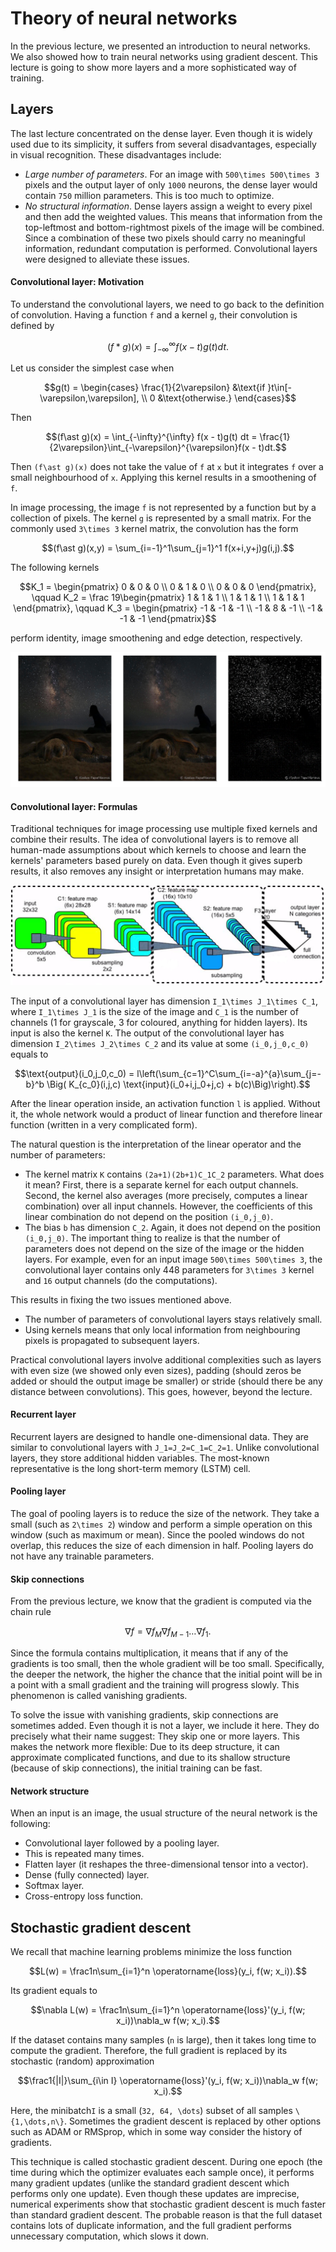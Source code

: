 # Theory of neural networks

In the previous lecture, we presented an introduction to neural networks. We also showed how to train neural networks using gradient descent. This lecture is going to show more layers and a more sophisticated way of training.

## Layers

The last lecture concentrated on the dense layer. Even though it is widely used due to its simplicity, it suffers from several disadvantages, especially in visual recognition. These disadvantages include:
- *Large number of parameters*. For an image with ``500\times 500\times 3`` pixels and the output layer of only ``1000`` neurons, the dense layer would contain ``750`` million parameters. This is too much to optimize.
- *No structural information*. Dense layers assign a weight to every pixel and then add the weighted values. This means that information from the top-leftmost and bottom-rightmost pixels of the image will be combined. Since a combination of these two pixels should carry no meaningful information, redundant computation is performed.
Convolutional layers were designed to alleviate these issues.

#### Convolutional layer: Motivation

To understand the convolutional layers, we need to go back to the definition of convolution. Having a function ``f`` and  a kernel ``g``, their convolution is defined by
```math
(f\ast g)(x) = \int_{-\infty}^{\infty} f(x - t)g(t) dt.
```
Let us consider the simplest case when
```math
g(t) = \begin{cases} \frac{1}{2\varepsilon} &\text{if }t\in[-\varepsilon,\varepsilon], \\ 0 &\text{otherwise.} \end{cases}
```
Then 
```math
(f\ast g)(x) = \int_{-\infty}^{\infty} f(x - t)g(t) dt = \frac{1}{2\varepsilon}\int_{-\varepsilon}^{\varepsilon}f(x - t)dt.
```
Then ``(f\ast g)(x)`` does not take the value of ``f`` at ``x`` but it integrates ``f`` over a small neighbourhood of ``x``. Applying this kernel results in a smoothening of ``f``.  

In image processing, the image ``f`` is not represented by a function but by a collection of pixels. The kernel ``g`` is represented by a small matrix. For the commonly used ``3\times 3`` kernel matrix, the convolution has the form
```math
(f\ast g)(x,y) = \sum_{i=-1}^1\sum_{j=1}^1 f(x+i,y+j)g(i,j).
``` 

The following kernels
```math
K_1 = \begin{pmatrix} 0 & 0 & 0 \\ 0 & 1 & 0 \\ 0 & 0 & 0 \end{pmatrix}, \qquad
K_2 = \frac 19\begin{pmatrix} 1 & 1 & 1 \\ 1 & 1 & 1 \\ 1 & 1 & 1 \end{pmatrix}, \qquad
K_3 = \begin{pmatrix} -1 & -1 & -1 \\ -1 & 8 & -1 \\ -1 & -1 & -1 \end{pmatrix}
```
perform identity, image smoothening and edge detection, respectively.

![](turtles.png)

#### Convolutional layer: Formulas

Traditional techniques for image processing use multiple fixed kernels and combine their results. The idea of convolutional layers is to remove all human-made assumptions about which kernels to choose and learn the kernels' parameters based purely on data. Even though it gives superb results, it also removes any insight or interpretation humans may make. 

![](nn.png)

The input of a convolutional layer has dimension ``I_1\times J_1\times C_1``, where ``I_1\times J_1`` is the size of the image and ``C_1`` is the number of channels (1 for grayscale, 3 for coloured, anything for hidden layers). Its input is also the kernel ``K``. The output of the convolutional layer has dimension ``I_2\times J_2\times C_2`` and its value at some ``(i_0,j_0,c_0)`` equals to
```math
\text{output}(i_0,j_0,c_0) = l\left(\sum_{c=1}^C\sum_{i=-a}^{a}\sum_{j=-b}^b \Big( K_{c_0}(i,j,c) \text{input}(i_0+i,j_0+j,c) + b(c)\Big)\right).
```
After the linear operation inside, an activation function ``l`` is applied. Without it, the whole network would a product of linear function and therefore linear function (written in a very complicated form).

The natural question is the interpretation of the linear operator and the number of parameters:
- The kernel matrix ``K`` contains ``(2a+1)(2b+1)C_1C_2`` parameters. What does it mean? First, there is a separate kernel for each output channels. Second, the kernel also averages (more precisely, computes a linear combination) over all input channels. However, the coefficients of this linear combination do not depend on the position ``(i_0,j_0)``. 
- The bias ``b`` has dimension ``C_2``. Again, it does not depend on the position ``(i_0,j_0)``.
The important thing to realize is that the number of parameters does not depend on the size of the image or the hidden layers. For example, even for an input image ``500\times 500\times 3``, the convolutional layer contains only 448 parameters for ``3\times 3`` kernel and ``16`` output channels (do the computations).

This results in fixing the two issues mentioned above.
- The number of parameters of convolutional layers stays relatively small.
- Using kernels means that only local information from neighbouring pixels is propagated to subsequent layers.

Practical convolutional layers involve additional complexities such as layers with even size (we showed only even sizes), padding (should zeros be added or should the output image be smaller) or stride (should there be any distance between convolutions). This goes, however, beyond the lecture.


#### Recurrent layer

Recurrent layers are designed to handle one-dimensional data. They are similar to convolutional layers with ``J_1=J_2=C_1=C_2=1``. Unlike convolutional layers, they store additional hidden variables. The most-known representative is the long short-term memory (LSTM) cell.


#### Pooling layer

The goal of pooling layers is to reduce the size of the network. They take a small (such as ``2\times 2``) window and perform a simple operation on this window (such as maximum or mean). Since the pooled windows do not overlap, this reduces the size of each dimension in half. Pooling layers do not have any trainable parameters. 

#### Skip connections

From the previous lecture, we know that the gradient is computed via the chain rule
```math
\nabla f = \nabla f_M\nabla f_{M-1}\dots\nabla f_1.
```
Since the formula contains multiplication, it means that if any of the gradients is too small, then the whole gradient will be too small. Specifically, the deeper the network, the higher the chance that the initial point will be in a point with a small gradient and the training will progress slowly. This phenomenon is called vanishing gradients.

To solve the issue with vanishing gradients, skip connections are sometimes added. Even though it is not a layer, we include it here. They do precisely what their name suggest: They skip one or more layers. This makes the network more flexible: Due to its deep structure, it can approximate complicated functions, and due to its shallow structure (because of skip connections), the initial training can be fast.

#### Network structure

When an input is an image, the usual structure of the neural network is the following:
- Convolutional layer followed by a pooling layer.
- This is repeated many times.
- Flatten layer (it reshapes the three-dimensional tensor into a vector).
- Dense (fully connected) layer.
- Softmax layer.
- Cross-entropy loss function.

## Stochastic gradient descent

We recall that machine learning problems minimize the loss function
```math
L(w) = \frac1n\sum_{i=1}^n \operatorname{loss}(y_i, f(w; x_i)).
```
Its gradient equals to
```math
\nabla L(w) = \frac1n\sum_{i=1}^n \operatorname{loss}'(y_i, f(w; x_i))\nabla_w f(w; x_i).
```
If the dataset contains many samples (``n`` is large), then it takes long time to compute the gradient. Therefore, the full gradient is replaced by its stochastic (random) approximation
```math
\frac1{|I|}\sum_{i\in I} \operatorname{loss}'(y_i, f(w; x_i))\nabla_w f(w; x_i).
```
Here, the minibatch``I`` is a small (``32, 64, \dots``) subset of all samples ``\{1,\dots,n\}``. Sometimes the gradient descent is replaced by other options such as ADAM or RMSprop, which in some way consider the history of gradients.

This technique is called stochastic gradient descent. During one epoch (the time during which the optimizer evaluates each sample once), it performs many gradient updates (unlike the standard gradient descent which performs only one update). Even though these updates are imprecise, numerical experiments show that stochastic gradient descent is much faster than standard gradient descent. The probable reason is that the full dataset contains lots of duplicate information, and the full gradient performs unnecessary computation, which slows it down.  
